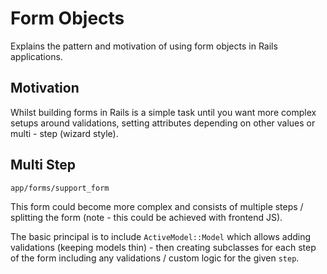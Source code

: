 # Form Objects

Explains the pattern and motivation of using form objects in Rails applications.

## Motivation

Whilst building forms in Rails is a simple task until you want more complex setups around validations, setting attributes depending on other values or multi - step (wizard style).

## Multi Step

`app/forms/support_form`

This form could become more complex and consists of multiple steps / splitting the form (note - this could be achieved with frontend JS).

The basic principal is to include `ActiveModel::Model` which allows adding validations (keeping models thin) - then creating subclasses for each step of the form including any validations / custom logic for the given `step`.
